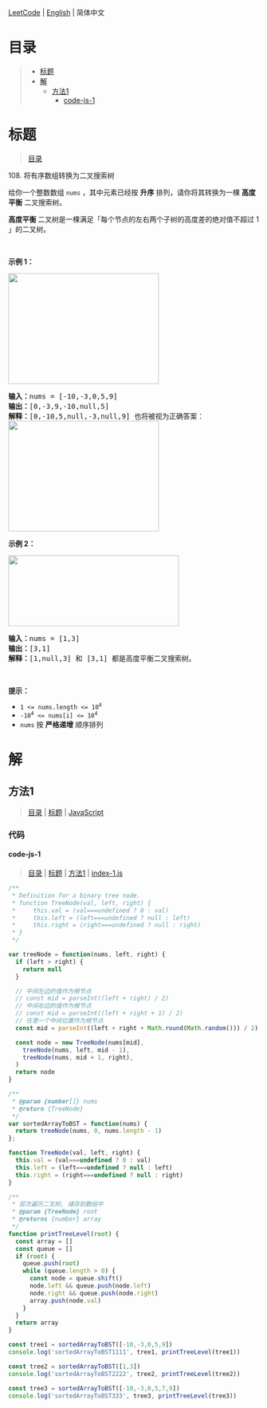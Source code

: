 [LeetCode](../README.CN.md) | [English](./README.md) | 简体中文

# 目录

>- [标题](#标题)
>- [解](#解)
>    - [方法1](#方法1)
>        - [code-js-1](#code-js-1)

# 标题

>[目录](#目录)

108.&nbsp;将有序数组转换为二叉搜索树

<p>给你一个整数数组 <code>nums</code> ，其中元素已经按 <strong>升序</strong> 排列，请你将其转换为一棵 <strong>高度平衡</strong> 二叉搜索树。</p>

<p><strong>高度平衡 </strong>二叉树是一棵满足「每个节点的左右两个子树的高度差的绝对值不超过 1 」的二叉树。</p>

<p>&nbsp;</p>

<p><strong>示例 1：</strong></p>
<img alt="" src="https://assets.leetcode.com/uploads/2021/02/18/btree1.jpg" style="width: 302px; height: 222px;" />
<pre>
<strong>输入：</strong>nums = [-10,-3,0,5,9]
<strong>输出：</strong>[0,-3,9,-10,null,5]
<strong>解释：</strong>[0,-10,5,null,-3,null,9] 也将被视为正确答案：
<img alt="" src="https://assets.leetcode.com/uploads/2021/02/18/btree2.jpg" style="width: 302px; height: 222px;" />
</pre>

<p><strong>示例 2：</strong></p>
<img alt="" src="https://assets.leetcode.com/uploads/2021/02/18/btree.jpg" style="width: 342px; height: 142px;" />
<pre>
<strong>输入：</strong>nums = [1,3]
<strong>输出：</strong>[3,1]
<strong>解释：</strong>[1,null,3] 和 [3,1] 都是高度平衡二叉搜索树。
</pre>

<p>&nbsp;</p>

<p><strong>提示：</strong></p>

<ul>
	<li><code>1 &lt;= nums.length &lt;= 10<sup>4</sup></code></li>
	<li><code>-10<sup>4</sup> &lt;= nums[i] &lt;= 10<sup>4</sup></code></li>
	<li><code>nums</code> 按 <strong>严格递增</strong> 顺序排列</li>
</ul>


# 解

## 方法1

>[目录](#目录) | [标题](#标题) | [JavaScript](#code-js-1)

### 代码

#### code-js-1

>[目录](#目录) | [标题](#标题) | [方法1](#方法1) | [index-1.js](./index-1.js "index-1.js")

```JavaScript
/**
 * Definition for a binary tree node.
 * function TreeNode(val, left, right) {
 *     this.val = (val===undefined ? 0 : val)
 *     this.left = (left===undefined ? null : left)
 *     this.right = (right===undefined ? null : right)
 * }
 */

var treeNode = function(nums, left, right) {
  if (left > right) {
    return null
  }

  // 中间左边的值作为根节点
  // const mid = parseInt((left + right) / 2)
  // 中间右边的值作为根节点
  // const mid = parseInt((left + right + 1) / 2)
  // 任意一个中间位置作为根节点
  const mid = parseInt((left + right + Math.round(Math.random())) / 2)

  const node = new TreeNode(nums[mid],
    treeNode(nums, left, mid - 1),
    treeNode(nums, mid + 1, right),
  )
  return node
}

/**
 * @param {number[]} nums
 * @return {TreeNode}
 */
var sortedArrayToBST = function(nums) {
  return treeNode(nums, 0, nums.length - 1)
};

function TreeNode(val, left, right) {
  this.val = (val===undefined ? 0 : val)
  this.left = (left===undefined ? null : left)
  this.right = (right===undefined ? null : right)
}

/**
 * 层次遍历二叉树, 储存到数组中
 * @param {TreeNode} root 
 * @returns {number} array
 */
function printTreeLevel(root) {
  const array = []
  const queue = []
  if (root) {
    queue.push(root)
    while (queue.length > 0) {
      const node = queue.shift()
      node.left && queue.push(node.left)
      node.right && queue.push(node.right)
      array.push(node.val)
    }
  }
  return array
}

const tree1 = sortedArrayToBST([-10,-3,0,5,9])
console.log('sortedArrayToBST1111', tree1, printTreeLevel(tree1))

const tree2 = sortedArrayToBST([1,3])
console.log('sortedArrayToBST2222', tree2, printTreeLevel(tree2))

const tree3 = sortedArrayToBST([-10,-3,0,5,7,9])
console.log('sortedArrayToBST333', tree3, printTreeLevel(tree3))

```

